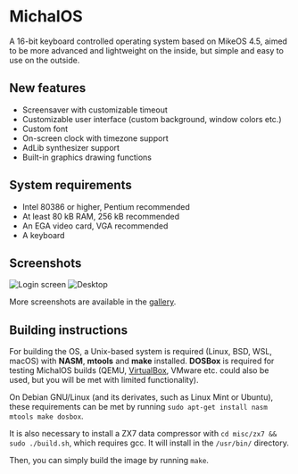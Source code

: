 # MichalOS

A 16-bit keyboard controlled operating system based on MikeOS 4.5, aimed to be more advanced and lightweight on the inside, but simple and easy to use on the outside.

## New features

- Screensaver with customizable timeout
- Customizable user interface (custom background, window colors etc.)
- Custom font
- On-screen clock with timezone support
- AdLib synthesizer support
- Built-in graphics drawing functions

## System requirements

- Intel 80386 or higher, Pentium recommended
- At least 80 kB RAM, 256 kB recommended
- An EGA video card, VGA recommended
- A keyboard

## Screenshots

![Login screen](https://a.fsdn.com/con/app/proj/michalos/screenshots/Screenshot%20from%202019-07-11%2020-50-20.png/max/max/1)
![Desktop](https://a.fsdn.com/con/app/proj/michalos/screenshots/Screenshot%20from%202019-07-11%2020-50-27.png/max/max/1)

More screenshots are available in the [gallery](https://github.com/prochazkaml/MichalOS/blob/master/misc/gallery.md).

## Building instructions

For building the OS, a Unix-based system is required (Linux, BSD, WSL, macOS) with **NASM**, **mtools** and **make** installed. **DOSBox** is required for testing MichalOS builds (QEMU, [VirtualBox](https://github.com/prochazkaml/MichalOS/blob/master/misc/VirtualBox.md), VMware etc. could also be used, but you will be met with limited functionality).

On Debian GNU/Linux (and its derivates, such as Linux Mint or Ubuntu), these requirements can be met by running ```sudo apt-get install nasm mtools make dosbox```.

It is also necessary to install a ZX7 data compressor with ```cd misc/zx7 && sudo ./build.sh```, which requires gcc. It will install in the ```/usr/bin/``` directory.

Then, you can simply build the image by running ```make```.
